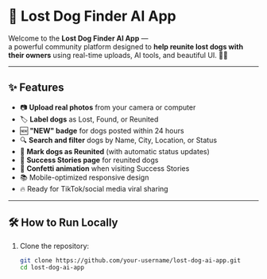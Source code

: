 # 🐾 Lost Dog Finder AI App

Welcome to the **Lost Dog Finder AI App** —  
a powerful community platform designed to **help reunite lost dogs with their owners** using real-time uploads, AI tools, and beautiful UI. 📸🐶

---

## ✨ Features

- 📷 **Upload real photos** from your camera or computer
- 🏷️ **Label dogs** as Lost, Found, or Reunited
- 🆕 **"NEW" badge** for dogs posted within 24 hours
- 🔍 **Search and filter** dogs by Name, City, Location, or Status
- 🎉 **Mark dogs as Reunited** (with automatic status updates)
- 🐾 **Success Stories page** for reunited dogs
- 🎊 **Confetti animation** when visiting Success Stories
- 📚 Mobile-optimized responsive design
- 🔥 Ready for TikTok/social media viral sharing

---

## 🛠 How to Run Locally

1. Clone the repository:
   ```bash
   git clone https://github.com/your-username/lost-dog-ai-app.git
   cd lost-dog-ai-app
